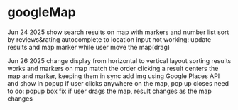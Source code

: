 # googleMap
Jun 24 2025
show search results on map with markers and number list
sort by reviews&rating
autocomplete to location input 
not working: update results and map marker while user move the map(drag)

Jun 26 2025
change display from horizontal to vertical layout
sorting results works and markers on map match the order
clicking a result centers the map and marker, keeping them in sync
add img using Google Places API and show in popup
if user clicks anywhere on the map, pop up closes
need to do:
popup box fix
if user drags the map, result changes as the map changes
